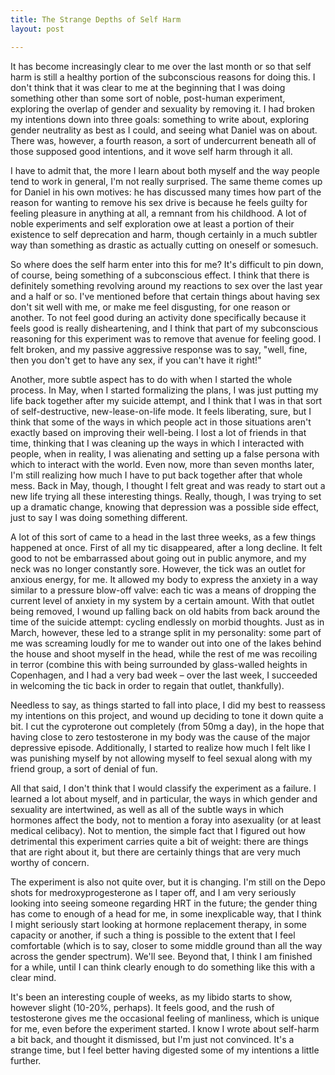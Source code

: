 ```yaml
---
title: The Strange Depths of Self Harm
layout: post

---
```


It has become increasingly clear to me over the last month or so that self harm is still a healthy portion of the subconscious reasons for doing this. I don't think that it was clear to me at the beginning that I was doing something other than some sort of noble, post-human experiment, exploring the overlap of gender and sexuality by removing it. I had broken my intentions down into three goals: something to write about, exploring gender neutrality as best as I could, and seeing what Daniel was on about. There was, however, a fourth reason, a sort of undercurrent beneath all of those supposed good intentions, and it wove self harm through it all.

I have to admit that, the more I learn about both myself and the way people tend to work in general, I'm not really surprised.  The same theme comes up for Daniel in his own motives: he has discussed many times how part of the reason for wanting to remove his sex drive is because he feels guilty for feeling pleasure in anything at all, a remnant from his childhood.  A lot of noble experiments and self exploration owe at least a portion of their existence to self deprecation and harm, though certainly in a much subtler way than something as drastic as actually cutting on oneself or somesuch.

So where does the self harm enter into this for me?  It's difficult to pin down, of course, being something of a subconscious effect.  I think that there is definitely something revolving around my reactions to sex over the last year and a half or so.  I've mentioned  before that certain things about having sex don't sit well with me, or make me feel disgusting, for one reason or another.  To not feel good during an activity done specifically because it feels good is really disheartening, and I think that part of my subconscious reasoning for this experiment was to remove that avenue for feeling good.  I felt broken, and my passive aggressive response was to say, "well, fine, then you don't get to have any sex, if you can't have it right!"

Another, more subtle aspect has to do with when I started the whole process.  In May, when I started formalizing the plans, I was just putting my life back together after my suicide attempt, and I think that I was in that sort of self-destructive, new-lease-on-life mode.  It feels liberating, sure, but I think that some of the ways in which people act in those situations aren't exactly based on improving their well-being.  I lost a lot of friends in that time, thinking that I was cleaning up the ways in which I interacted with people, when in reality, I was alienating and setting up a false persona with which to interact with the world.  Even now, more than seven months later, I'm still realizing how much I have to put back together after that whole mess.  Back in May, though, I thought I felt great and was ready to start out a new life trying all these interesting things.  Really, though, I was trying to set up a dramatic change, knowing that depression was a possible side effect, just to say I was doing something different.

A lot of this sort of came to a head in the last three weeks, as a few things happened at once.  First of all my tic disappeared, after a long decline.  It felt good to not be embarrassed about going out in public anymore, and my neck was no longer constantly sore.  However, the tick was an outlet for anxious energy, for me.  It allowed my body to express the anxiety in a way similar to a pressure blow-off valve: each tic was a means of dropping the current level of anxiety in my system by a certain amount.  With that outlet being removed, I wound up falling back on old habits from back around the time of the suicide attempt: cycling endlessly on morbid thoughts.  Just as in March, however, these led to a strange split in my personality: some part of me was screaming loudly for me to wander out into one of the lakes behind the house and shoot myself in the head, while the rest of me was recoiling in terror (combine this with being surrounded by glass-walled heights in Copenhagen, and I had a very bad week – over the last week, I succeeded in welcoming the tic back in order to regain that outlet, thankfully).

Needless to say, as things started to fall into place, I did my best to reassess my intentions on this project, and wound up deciding to tone it down quite a bit.  I cut the cyproterone out completely (from 50mg a day), in the hope that having close to zero testosterone in my body was the cause of the major depressive episode.  Additionally, I started to realize how much I felt like I was punishing myself by not allowing myself to feel sexual along with my friend group, a sort of denial of fun.

All that said, I don't think that I would classify the experiment as a failure.  I learned a lot about myself, and in particular, the ways in which gender and sexuality are intertwined, as well as all of the subtle ways in which hormones affect the body, not to mention a foray into asexuality (or at least medical celibacy). Not to mention, the simple fact that I figured out how detrimental this experiment carries quite a bit of weight: there are things that are right about it, but there are certainly things that are very much worthy of concern.

The experiment is also not quite over, but it is changing.  I'm still on the Depo shots for medroxyprogesterone as I taper off, and I am very seriously looking into seeing someone regarding HRT in the future; the gender thing has come to enough of a head for me, in some inexplicable way, that I think I might seriously start looking at hormone replacement therapy, in some capacity or another, if such a thing is possible to the extent that I feel comfortable (which is to say, closer to some middle ground than all the way across the gender spectrum).  We'll see.  Beyond that, I think I am finished for a while, until I can think clearly enough to do something like this with a clear mind.

It's been an interesting couple of weeks, as my libido starts to show, however slight (10-20%, perhaps).  It feels good, and the rush of testosterone gives me the occasional feeling of manliness, which is unique for me, even before the experiment started.  I know I wrote about self-harm a bit back, and thought it dismissed, but I'm just not convinced.  It's a strange time, but I feel better having digested some of my intentions a little further.
